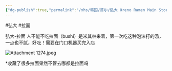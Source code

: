 ```yaml
---
{"dg-publish":true,"permalink":"/xhs/韩国/首尔/弘大 Oreno Ramen Main Store/","tags":["rednote","首尔"],"created":"2024-09-10","updated":"2025-04-04T22:09:54.231+08:00"}
---
```


#弘大 #拉面

弘大-拉面 人不能不吃拉面（bushi）是米其林来着，第一次吃这种泡沫打的汤，一点也不腻，好吃！需要在门口机器买完入店

![Attachment 1274.jpeg](/img/user/xhs/%E9%9F%A9%E5%9B%BD/%E9%A6%96%E5%B0%94/photo-%E9%A6%96%E5%B0%94/Attachment%201274.jpeg)

*收藏了很多拉面果然不管去哪都是拉面吗